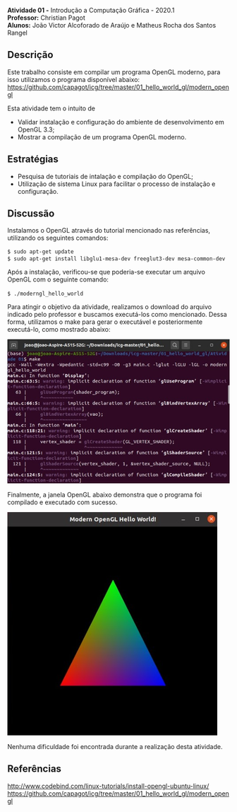 **Atividade 01 -** Introdução a Computação Gráfica - 2020.1 <br />
**Professor:** Christian Pagot <br />
**Alunos:** João Victor Alcoforado de Araújo e Matheus Rocha dos Santos Rangel <br />

## Descrição

Este trabalho consiste em compilar um programa OpenGL moderno, para isso utilizamos o programa disponível abaixo: 
https://github.com/capagot/icg/tree/master/01_hello_world_gl/modern_opengl 

Esta atividade tem o intuito de <br />
* Validar instalação e configuração do ambiente de desenvolvimento em OpenGL 3.3;
* Mostrar a compilação de um programa OpenGL moderno.

## Estratégias 

* Pesquisa de tutoriais de intalação e compilação do OpenGL;
* Utilização de sistema Linux para facilitar o processo de instalação e configuração.

## Discussão
Instalamos o OpenGL através do tutorial mencionado nas referências, utilizando os seguintes comandos:
```
$ sudo apt-get update
$ sudo apt-get install libglu1-mesa-dev freeglut3-dev mesa-common-dev
```

Após a instalação, verificou-se que poderia-se executar um arquivo OpenGL com o seguinte comando:

`$ ./moderngl_hello_world`

Para atingir o objetivo da atividade, realizamos o download do arquivo indicado pelo professor e buscamos executá-los como mencionado. 
Dessa forma, utilizamos o make para gerar o executável e posteriormente executá-lo, como mostrado abaixo:

![makefile](https://github.com/joaovictor42/ICG/blob/main/images/makefile.jpeg?raw=true)

Finalmente, a janela OpenGL abaixo demonstra que o programa foi compilado e executado com sucesso.

![triangulo](https://github.com/joaovictor42/ICG/blob/main/images/triangulo.jpeg?raw=true)

Nenhuma dificuldade foi encontrada durante a realização desta atividade.

## Referências
http://www.codebind.com/linux-tutorials/install-opengl-ubuntu-linux/
https://github.com/capagot/icg/tree/master/01_hello_world_gl/modern_opengl 
